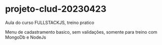 # projeto-clud-20230423
Aula do curso FULLSTACKJS, treino pratico


Menu de cadastramento basico, sem validações, somente para treino com MongoDb e NodeJs
